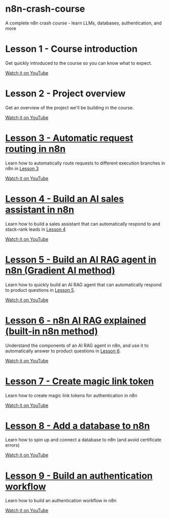 # n8n-crash-course
A complete n8n crash course - learn LLMs, databases, authentication, and more

# Lesson 1 - Course introduction
Get quickly introduced to the course so you can know what to expect.

[Watch it on YouTube](https://www.youtube.com/watch?v=BLG9kpUCnww&list=PLseEp7p6EwibcvBe7cOWqDmN99zA1YFL2&index=1)

# Lesson 2 - Project overview
Get an overview of the project we'll be building in the course.

[Watch it on YouTube](https://www.youtube.com/watch?v=OP5FJBF4p5c&list=PLseEp7p6EwibcvBe7cOWqDmN99zA1YFL2&index=2)

# [Lesson 3 - Automatic request routing in n8n](./lessons/lesson_3/README.md)

Learn how to automatically route requests to different execution branches in n8n in [Lesson 3](./lessons/lesson_3/README.md)

[Watch it on YouTube](https://www.youtube.com/watch?v=QJ0MXbEOijY&list=PLseEp7p6EwibcvBe7cOWqDmN99zA1YFL2&index=3)

# [Lesson 4 - Build an AI sales assistant in n8n](./lessons/lesson_4/README.md)

Learn how to build a sales assistant that can automatically respond to and stack-rank leads in [Lesson 4](./lessons/lesson_4/README.md)

[Watch it on YouTube](https://www.youtube.com/watch?v=BMAv6-YZfvE&list=PLseEp7p6EwibcvBe7cOWqDmN99zA1YFL2&index=4)

# [Lesson 5 - Build an AI RAG agent in n8n (Gradient AI method)](./lessons/lesson_5/README.md)

Learn how to quickly build an AI RAG agent that can automatically respond to product questions in [Lesson 5](./lessons/lesson_5/README.md).

[Watch it on YouTube](https://www.youtube.com/watch?v=-PrhgxaBZG0&list=PLseEp7p6EwibcvBe7cOWqDmN99zA1YFL2&index=5)

# [Lesson 6 - n8n AI RAG explained (built-in n8n method)](./lessons/lesson_6/README.md)

Understand the components of an AI RAG agent in n8n, and use it to automatically answer to product questions in [Lesson 6](./lessons/lesson_6/README.md).

[Watch it on YouTube](https://www.youtube.com/watch?v=g2bhGPaDUw0&list=PLseEp7p6EwibcvBe7cOWqDmN99zA1YFL2&index=6)

# [Lesson 7 - Create magic link token](./lessons/lesson_7/README.md)

Learn how to create magic link tokens for authentication in n8n

[Watch it on YouTube](https://www.youtube.com/watch?v=N0fFCq1i0mI&list=PLseEp7p6EwibcvBe7cOWqDmN99zA1YFL2&index=7)

# [Lesson 8 - Add a database to n8n](./lessons/lesson_8/README.md)

Learn how to spin up and connect a database to n8n (and avoid certificate errors)

[Watch it on YouTube](https://www.youtube.com/watch?v=qbmVWY7DcXQ&list=PLseEp7p6EwibcvBe7cOWqDmN99zA1YFL2&index=8)

# [Lesson 9 - Build an authentication workflow](./lessons/lesson_8/README.md)

Learn how to build an authentication workflow in n8n

[Watch it on YouTube](https://www.youtube.com/watch?v=mvnA-kwO-YA&list=PLseEp7p6EwibcvBe7cOWqDmN99zA1YFL2&index=9)

